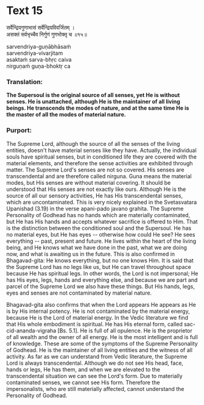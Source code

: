 # Text 15

सर्वेन्द्रियगुणाभासं सर्वेन्द्रियविवर्जितम् ।  
असक्तं सर्वभृच्चैव निर्गुणं गुणभोक्तृ च ॥१५॥

sarvendriya-guṇābhāsaḿ  
sarvendriya-vivarjitam  
asaktaḿ sarva-bhṛc caiva  
nirguṇaḿ guṇa-bhoktṛ ca



### Translation:

**The Supersoul is the original source of all senses, yet He is without senses. He is unattached, although He is the maintainer of all living beings. He transcends the modes of nature, and at the same time He is the master of all the modes of material nature.**

### Purport:

The Supreme Lord, although the source of all the senses of the living entities, doesn't have material senses like they have. Actually, the individual souls have spiritual senses, but in conditioned life they are covered with the material elements, and therefore the sense activities are exhibited through matter. The Supreme Lord's senses are not so covered. His senses are transcendental and are therefore called nirguna. Guna means the material modes, but His senses are without material covering. It should be understood that His senses are not exactly like ours. Although He is the source of all our sensory activities, He has His transcendental senses, which are uncontaminated. This is very nicely explained in the Svetasvatara Upanishad (3.19) in the verse apani-pado javano grahita. The Supreme Personality of Godhead has no hands which are materially contaminated, but He has His hands and accepts whatever sacrifice is offered to Him. That is the distinction between the conditioned soul and the Supersoul. He has no material eyes, but He has eyes -- otherwise how could He see? He sees everything -- past, present and future. He lives within the heart of the living being, and He knows what we have done in the past, what we are doing now, and what is awaiting us in the future. This is also confirmed in Bhagavad-gita: He knows everything, but no one knows Him. It is said that the Supreme Lord has no legs like us, but He can travel throughout space because He has spiritual legs. In other words, the Lord is not impersonal; He has His eyes, legs, hands and everything else, and because we are part and parcel of the Supreme Lord we also have these things. But His hands, legs, eyes and senses are not contaminated by material nature.

Bhagavad-gita also confirms that when the Lord appears He appears as He is by His internal potency. He is not contaminated by the material energy, because He is the Lord of material energy. In the Vedic literature we find that His whole embodiment is spiritual. He has His eternal form, called sac-cid-ananda-vigraha [Bs. 5.1]. He is full of all opulence. He is the proprietor of all wealth and the owner of all energy. He is the most intelligent and is full of knowledge. These are some of the symptoms of the Supreme Personality of Godhead. He is the maintainer of all living entities and the witness of all activity. As far as we can understand from Vedic literature, the Supreme Lord is always transcendental. Although we do not see His head, face, hands or legs, He has them, and when we are elevated to the transcendental situation we can see the Lord's form. Due to materially contaminated senses, we cannot see His form. Therefore the impersonalists, who are still materially affected, cannot understand the Personality of Godhead.